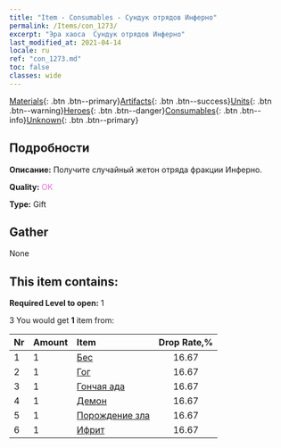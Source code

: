 ```yaml
---
title: "Item - Consumables - Сундук отрядов Инферно"
permalink: /Items/con_1273/
excerpt: "Эра хаоса  Сундук отрядов Инферно"
last_modified_at: 2021-04-14
locale: ru
ref: "con_1273.md"
toc: false
classes: wide
---
```

 [Materials](/ru/Items/){: .btn .btn--primary}[Artifacts](/ru/Items/Artifacts/){: .btn .btn--success}[Units](/ru/Items/Units/){: .btn .btn--warning}[Heroes](/ru/Items/Heroes/){: .btn .btn--danger}[Consumables](/ru/Items/Consumables/){: .btn .btn--info}[Unknown](/ru/Items/Unknown/){: .btn .btn--primary}

## Подробности
 **Описание:** Получите случайный жетон отряда фракции Инферно.

 **Quality:** <span style="color: #DA70D6">OK</span>

 **Type:** Gift

## Gather

  None

## This item contains:

 **Required Level to open:** 1

 3 You would get **1** item  from:

  | Nr | Amount |     Item    | Drop Rate,% |
  |:---|:-------|:------------|:---------:|
  | 1 | 1 | [Бес](/ru/Items/unt_226/) | 16.67 | 
  | 2 | 1 | [Гог](/ru/Items/unt_227/) | 16.67 | 
  | 3 | 1 | [Гончая ада](/ru/Items/unt_228/) | 16.67 | 
  | 4 | 1 | [Демон](/ru/Items/unt_229/) | 16.67 | 
  | 5 | 1 | [Порождение зла](/ru/Items/unt_230/) | 16.67 | 
  | 6 | 1 | [Ифрит](/ru/Items/unt_231/) | 16.67 | 
